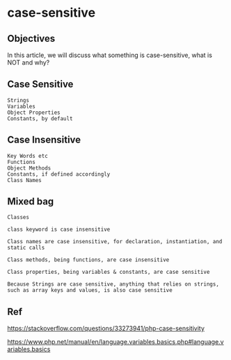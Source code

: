 # case-sensitive
## Objectives
In this article, we will discuss what something is case-sensitive, what is NOT and why?

## Case Sensitive
  
    Strings
    Variables
    Object Properties
    Constants, by default

## Case Insensitive
    
    Key Words etc
    Functions
    Object Methods
    Constants, if defined accordingly
    Class Names

## Mixed bag
    Classes
    
    class keyword is case insensitive
    
    Class names are case insensitive, for declaration, instantiation, and static calls
    
    Class methods, being functions, are case insensitive
    
    Class properties, being variables & constants, are case sensitive
    
    Because Strings are case sensitive, anything that relies on strings, such as array keys and values, is also case sensitive
    
## Ref

https://stackoverflow.com/questions/33273941/php-case-sensitivity

https://www.php.net/manual/en/language.variables.basics.php#language.variables.basics
